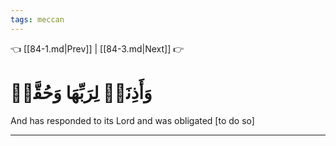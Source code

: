 ```yaml
---
tags: meccan
---
```


👈 [[84-1.md|Prev]] | [[84-3.md|Next]] 👉

# وَأَذِنَتۡ لِرَبِّهَا وَحُقَّتۡ

And has responded to its Lord and was obligated [to do so]

---

